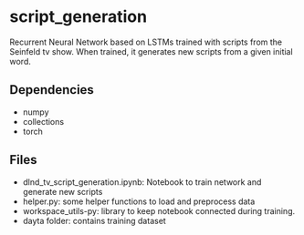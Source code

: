 # script_generation
Recurrent Neural Network based on LSTMs trained with scripts from the Seinfeld tv show. When trained, it generates new scripts from a given initial word.

## Dependencies

- numpy
- collections
- torch

## Files

- dlnd_tv_script_generation.ipynb: Notebook to train network and generate new scripts
- helper.py: some helper functions to load and preprocess data
- workspace_utils-py: library to keep notebook connected during training.
- dayta folder: contains training dataset
